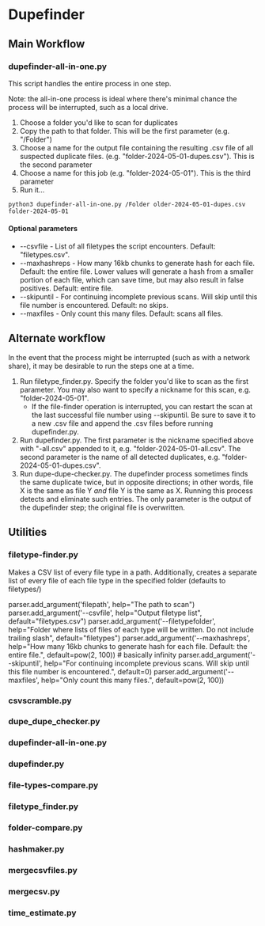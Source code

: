 # Dupefinder

## Main Workflow

### dupefinder-all-in-one.py

This script handles the entire process in one step.

Note: the all-in-one process is ideal where there's minimal chance the process will be interrupted, such as a local drive.

1. Choose a folder you'd like to scan for duplicates
2. Copy the path to that folder.  This will be the first parameter (e.g. "/Folder")
3. Choose a name for the output file containing the resulting .csv file of all suspected duplicate files.  (e.g. 
"folder-2024-05-01-dupes.csv").  This is the second parameter
4. Choose a name for this job (e.g. "folder-2024-05-01").  This is the third parameter
5. Run it...

```
python3 dupefinder-all-in-one.py /Folder older-2024-05-01-dupes.csv folder-2024-05-01
```


#### Optional parameters

* --csvfile - List of all filetypes the script encounters.  Default: "filetypes.csv".
* --maxhashreps - How many 16kb chunks to generate hash for each file.  Default: the entire file.  Lower values will generate a hash from a smaller portion of each file, which can save time, but may also result in false positives.  Default: entire file.
* --skipuntil - For continuing incomplete previous scans.  Will skip until this file number is encountered.  Default: no skips.
* --maxfiles - Only count this many files.  Default: scans all files.




## Alternate workflow

In the event that the process might be interrupted (such as with a network share), it may be desirable to run the steps one at a time.

1. Run filetype_finder.py.  Specify the folder you'd like to scan as the first parameter.  You may also want to specify a nickname for this scan, e.g. "folder-2024-05-01".
    * If the file-finder operation is interrupted, you can restart the scan at the last successful file number using --skipuntil.  Be sure to save it to a new .csv file and append the .csv files before running dupefinder.py.
2. Run dupefinder.py.  The first parameter is the nickname specified above with "-all.csv" appended to it, e.g. "folder-2024-05-01-all.csv".  The second parameter is the name of all detected duplicates, e.g. "folder-2024-05-01-dupes.csv".
3. Run dupe-dupe-checker.py.  The dupefinder process sometimes finds the same duplicate twice, but in opposite directions; in other words, file X is the same as file Y *and* file Y is the same as X.  Running this process detects and eliminate such entries.  The only parameter is the output of the dupefinder step; the original file is overwritten.




## Utilities

### filetype-finder.py

Makes a CSV list of every file type in a path.  Additionally, creates a separate list of every file of each file type
in the specified folder (defaults to filetypes/)

parser.add_argument('filepath', help="The path to scan")
	parser.add_argument('--csvfile', help="Output filetype list", default="filetypes.csv")
	parser.add_argument('--filetypefolder', help="Folder where lists of files of each type will be written.  Do not include trailing slash", default="filetypes")
	parser.add_argument('--maxhashreps', help="How many 16kb chunks to generate hash for each file.  Default: the entire file.", default=pow(2, 100)) # basically infinity
	parser.add_argument('--skipuntil', help="For continuing incomplete previous scans.  Will skip until this file number is encountered.", default=0)
	parser.add_argument('--maxfiles', help="Only count this many files.", default=pow(2, 100))


### csvscramble.py

### dupe_dupe_checker.py

### dupefinder-all-in-one.py

### dupefinder.py

### file-types-compare.py

### filetype_finder.py

### folder-compare.py

### hashmaker.py

### mergecsvfiles.py

### mergecsv.py

### time_estimate.py


